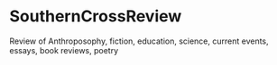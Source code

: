 # SouthernCrossReview
Review of Anthroposophy, fiction, education, science, current events, essays, book reviews, poetry
